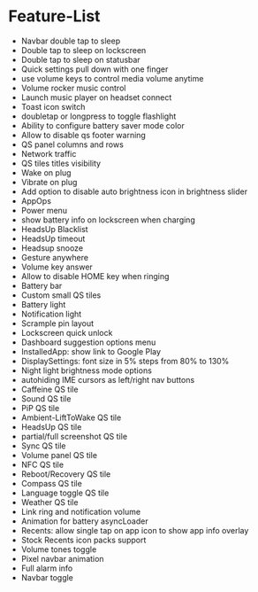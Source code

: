# Feature-List

- Navbar double tap to sleep
- Double tap to sleep on lockscreen
- Double tap to sleep on statusbar
- Quick settings pull down with one finger
- use volume keys to control media volume anytime
- Volume rocker music control
- Launch music player on headset connect
- Toast icon switch
- doubletap or longpress to toggle flashlight
- Ability to configure battery saver mode color
- Allow to disable qs footer warning
- QS panel columns and rows
- Network traffic
- QS tiles titles visibility
- Wake on plug
- Vibrate on plug
- Add option to disable auto brightness icon in brightness slider
- AppOps
- Power menu
- show battery info on lockscreen when charging
- HeadsUp Blacklist
- HeadsUp timeout
- Headsup snooze
- Gesture anywhere
- Volume key answer
- Allow to disable HOME key when ringing
- Battery bar
- Custom small QS tiles
- Battery light
- Notification light
- Scrample pin layout
- Lockscreen quick unlock
- Dashboard suggestion options menu
- InstalledApp: show link to Google Play
- DisplaySettings: font size in 5% steps from 80% to 130%
- Night light brightness mode options
- autohiding IME cursors as left/right nav buttons
- Caffeine QS tile
- Sound QS tile
- PiP QS tile
- Ambient-LiftToWake QS tile
- HeadsUp QS tile
- partial/full screenshot QS tile
- Sync QS tile
- Volume panel QS tile
- NFC QS tile
- Reboot/Recovery QS tile
- Compass QS tile
- Language toggle QS tile
- Weather QS tile
- Link ring and notification volume
- Animation for battery asyncLoader
- Recents: allow single tap on app icon to show app info overlay
- Stock Recents icon packs support
- Volume tones toggle
- Pixel navbar animation
- Full alarm info
- Navbar toggle
